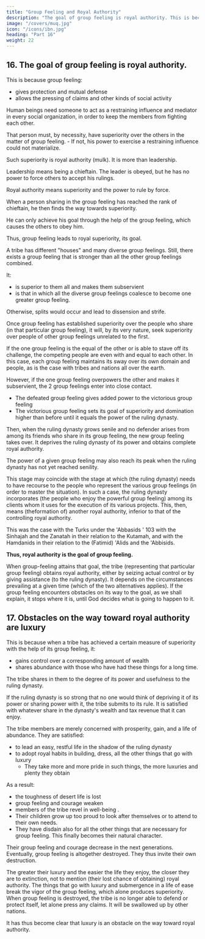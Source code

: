 ```yaml
---
title: "Group Feeling and Royal Authority"
description: "The goal of group feeling is royal authority. This is because group feeling gives protection and mutual defense and allows the pressing of claims and other kinds of social activity"
image: "/covers/muq.jpg"
icon: "/icons/ibn.jpg"
heading: "Part 16"
weight: 22
---
```




## 16. The goal of group feeling is royal authority.

This is because group feeling:
- gives protection and mutual defense
- allows the pressing of claims and other kinds of social activity

Human beings need someone to act as a restraining influence and mediator in every social organization, in order to keep the members from fighting each other. 

That person must, by necessity, have superiority over the others in the matter of group feeling. - If not, his power to exercise a restraining influence could not materialize. 

Such superiority is royal authority (mulk). It is more than leadership. 

Leadership means being a chieftain. The leader is obeyed, but he has no power to force others to accept his rulings. 

Royal authority means superiority and the power to rule by force.

When a person sharing in the group feeling has reached the rank of chieftain, <!--  and commands obedience, and when --> he then finds the way towards superiority. <!--  and the use of force, he follows that way, because it is something desirable.  -->

He can only achieve his goal through the help of the group feeling, which causes the others to obey him. 

Thus, group feeling leads to royal superiority, its goal.

A tribe has different "houses" and many diverse group feelings. Still, there exists a group feeling that is stronger than all the other group feelings combined. 

It:
- is superior to them all and makes them subservient
- is that in which all the diverse group feelings coalesce to become one greater group feeling.

Otherwise, splits would occur and lead to dissension and strife. <!-- "If God did not keep human beings apart, the earth would perish." 102 -->


Once group feeling has established superiority over the people who share (in that particular group feeling), it will, by its very nature, seek superiority over people of other group feelings unrelated to the first. 

If the one group feeling is the equal of the other or is able to stave off its challenge, the competing people are even with and equal to each other. In this case, each group feeling maintains its sway over its own domain and people, as is the case with tribes and nations all over the earth. 

However, if the one group feeling overpowers the other and makes it subservient, the 2 group feelings enter into close contact. 
- The defeated group feeling gives added power to the victorious group feeling
- The victorious group feeling sets its goal of superiority and domination higher than before until it equals the power of the ruling dynasty. 

Then, when the ruling dynasty grows senile and no defender arises from among its friends who share in its group feeling, the new group feeling takes over. It deprives the ruling dynasty of its power and obtains complete royal authority.

The power of a given group feeling may also reach its peak when the ruling dynasty has not yet reached senility. 

This stage may coincide with the stage at which (the ruling dynasty) needs to have recourse to the people who represent the various group feelings (in order to master the situation). In such a case, the ruling dynasty incorporates (the people who enjoy the powerful group feeling) among its clients whom it uses for the execution of its various projects. This, then, means (theformation of) another royal authority, inferior to that of the controlling royal authority. 

This was the case with the Turks under the 'Abbasids ' 103 with the Sinhajah and the Zanatah in their relation to the Kutamah, and with the Hamdanids in their relation to the (Fatimid) 'Alids and the 'Abbisids.

**Thus, royal authority is the goal of group feeling.**

When group-feeling attains that goal, the tribe (representing that particular group feeling) obtains royal authority, either by seizing actual control or by giving assistance (to the ruling dynasty). It depends on the circumstances prevailing at a given time (which of the two alternatives applies). If the group feeling encounters obstacles on its way to the goal, as we shall explain, it stops where it is, until God decides what is going to happen to it.


## 17. Obstacles on the way toward royal authority are luxury 

<!-- and the submergence of the tribe in a life of prosperity. -->

This is because when a tribe has achieved a certain measure of superiority with the help of its group feeling, it:
- gains control over a corresponding amount of wealth
- shares abundance with those who have had these things for a long time. 

The tribe shares in them to the degree of its power and usefulness to the ruling dynasty. 

If the ruling dynasty is so strong that no one would think of depriving it of its power or sharing power with it, the tribe submits to its rule. It is satisfied with whatever share in the dynasty's wealth and tax revenue that it can enjoy. <!-- Hopes would not go so high as to (think of) the royal prerogatives or ways to obtain the (royal authority. -->

The tribe members are merely concerned with prosperity, gain, and a life of abundance. They are satisfied:
- to lead an easy, restful life in the shadow of the ruling dynasty
- to adopt royal habits in building, dress, all the other things that go with luxury
  - They <!-- a matter they stress and in which they --> take more and more pride in such things, the more luxuries and plenty they
obtain <!-- as well as  and plenty. -->

As a result:
- the toughness of desert life is lost
- group feeling and courage weaken
- members of the tribe revel in well-being <!-- that God has given them -->.
- Their children grow up too proud to look after themselves or to attend to their own needs. 
 - They have disdain also for all the other things that are necessary for group feeling. This finally becomes their natural character. 

Their group feeling and courage decrease in the next generations. Eventually, group feeling is altogether destroyed. They thus invite their own destruction. 

The greater their luxury and the easier the life they enjoy, the closer they are to extinction, not to mention (their lost chance of obtaining) royal authority. The things that go with luxury and submergence in a life of ease break the vigor of the group feeling, which alone produces superiority. When group feeling is destroyed, the tribe is no longer able to defend or protect itself, let alone press any claims. It will be swallowed up by other nations.

It has thus become clear that luxury is an obstacle on the way toward royal authority. <!-- "God gives His kingdom (royal authority) to - whomever He wants to give it." 104 -->


